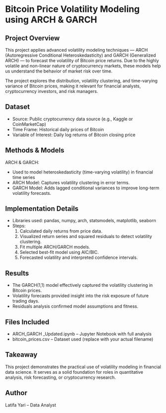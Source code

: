 # Bitcoin Price Volatility Modeling using ARCH & GARCH

## Project Overview
This project applies advanced volatility modeling techniques — ARCH (Autoregressive Conditional Heteroskedasticity) and GARCH (Generalized ARCH) — to forecast the volatility of Bitcoin price returns. Due to the highly volatile and non-linear nature of cryptocurrency markets, these models help us understand the behavior of market risk over time.

The project explores the distribution, volatility clustering, and time-varying variance of Bitcoin prices, making it relevant for financial analysts, cryptocurrency investors, and risk managers.

## Dataset
- Source: Public cryptocurrency data source (e.g., Kaggle or CoinMarketCap)
- Time Frame: Historical daily prices of Bitcoin
- Variable of Interest: Daily log returns of Bitcoin closing price

## Methods & Models
ARCH & GARCH:
- Used to model heteroskedasticity (time-varying volatility) in financial time series
- ARCH Model: Captures volatility clustering in error terms.
- GARCH Model: Adds lagged conditional variances to improve long-term volatility forecasts.

## Implementation Details
- Libraries used: pandas, numpy, arch, statsmodels, matplotlib, seaborn
- Steps:
  1. Calculated daily returns from price data.
  2. Visualized return series and squared residuals to detect volatility clustering.
  3. Fit multiple ARCH/GARCH models.
  4. Selected best-fit model using AIC/BIC.
  5. Forecasted volatility and interpreted confidence intervals.

## Results
- The GARCH(1,1) model effectively captured the volatility clustering in Bitcoin prices.
- Volatility forecasts provided insight into the risk exposure of future trading days.
- Residuals analysis confirmed model assumptions and fitness.

## Files Included
- ARCH_GARCH _Updated.ipynb – Jupyter Notebook with full analysis
- bitcoin_prices.csv – Dataset used (replace with your actual filename)

## Takeaway
This project demonstrates the practical use of volatility modeling in financial data science. It serves as a solid foundation for roles in quantitative analysis, risk forecasting, or cryptocurrency research.

## Author
Latifa Yari – Data Analyst 